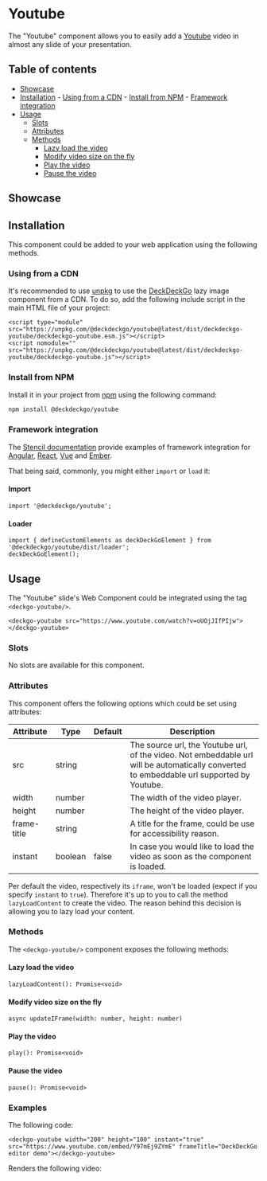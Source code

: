# Youtube

The "Youtube" component allows you to easily add a [Youtube](https://youtube.com) video in almost any slide of your presentation.

## Table of contents

- [Showcase](#app-components-youtube-showcase)
- [Installation](#app-components-youtube-installation) - [Using from a CDN](#app-components-youtube-from-a-cdn) - [Install from NPM](#app-components-youtube-from-npm) - [Framework integration](#app-components-youtube-framework-integration)
- [Usage](#app-components-youtube-usage)
  - [Slots](#app-components-youtube-slots)
  - [Attributes](#app-components-youtube-attributes)
  - [Methods](#app-components-youtube-methods)
    - [Lazy load the video](#app-components-youtube-lazy-load-the-video)
    - [Modify video size on the fly](#app-components-youtube-modify-video-size-on-the-fly)
    - [Play the video](#app-components-youtube-play-the-video)
    - [Pause the video](#app-components-youtube-pause-the-video)

## Showcase

<div>
  <deckgo-youtube src="https://www.youtube.com/watch?v=oUOjJIfPIjw" width={300} height={200}>
  </deckgo-youtube>
</div>

## Installation

This component could be added to your web application using the following methods.

### Using from a CDN

It's recommended to use [unpkg](https://unpkg.com/) to use the [DeckDeckGo] lazy image component from a CDN. To do so, add the following include script in the main HTML file of your project:

```
<script type="module" src="https://unpkg.com/@deckdeckgo/youtube@latest/dist/deckdeckgo-youtube/deckdeckgo-youtube.esm.js"></script>
<script nomodule="" src="https://unpkg.com/@deckdeckgo/youtube@latest/dist/deckdeckgo-youtube/deckdeckgo-youtube.js"></script>
```

### Install from NPM

Install it in your project from [npm](https://www.npmjs.com/package/@deckdeckgo/qrcode) using the following command:

```bash
npm install @deckdeckgo/youtube
```

### Framework integration

The [Stencil documentation](https://stenciljs.com/docs/overview) provide examples of framework integration for [Angular](https://stenciljs.com/docs/angular), [React](https://stenciljs.com/docs/react), [Vue](https://stenciljs.com/docs/vue) and [Ember](https://stenciljs.com/docs/ember).

That being said, commonly, you might either `import` or `load` it:

#### Import

```
import '@deckdeckgo/youtube';
```

#### Loader

```
import { defineCustomElements as deckDeckGoElement } from '@deckdeckgo/youtube/dist/loader';
deckDeckGoElement();
```

## Usage

The "Youtube" slide's Web Component could be integrated using the tag `<deckgo-youtube/>`.

```
<deckgo-youtube src="https://www.youtube.com/watch?v=oUOjJIfPIjw">
</deckgo-youtube>
```

### Slots

No slots are available for this component.

### Attributes

This component offers the following options which could be set using attributes:

| Attribute   | Type    | Default | Description                                                                                                                               |
| ----------- | ------- | ------- | ----------------------------------------------------------------------------------------------------------------------------------------- |
| src         | string  |         | The source url, the Youtube url, of the video. Not embeddable url will be automatically converted to embeddable url supported by Youtube. |
| width       | number  |         | The width of the video player.                                                                                                            |
| height      | number  |         | The height of the video player.                                                                                                           |
| frame-title | string  |         | A title for the frame, could be use for accessibility reason.                                                                             |
| instant     | boolean | false   | In case you would like to load the video as soon as the component is loaded.                                                              |

Per default the video, respectively its `iframe`, won't be loaded (expect if you specify `instant` to `true`). Therefore it's up to you to call the method `lazyLoadContent` to create the video. The reason behind this decision is allowing you to lazy load your content.

### Methods

The `<deckgo-youtube/>` component exposes the following methods:

#### Lazy load the video

```
lazyLoadContent(): Promise<void>
```

#### Modify video size on the fly

```
async updateIFrame(width: number, height: number)
```

#### Play the video

```
play(): Promise<void>
```

#### Pause the video

```
pause(): Promise<void>
```

### Examples

The following code:

```
<deckgo-youtube width="200" height="100" instant="true" src="https://www.youtube.com/embed/Y97mEj9ZYmE" frameTitle="DeckDeckGo editor demo"></deckgo-youtube>
```

Renders the following video:

<div class="container ion-margin">
    <deckgo-youtube width={200} height={100} instant={true} src="https://www.youtube.com/embed/Y97mEj9ZYmE" frameTitle="DeckDeckGo editor demo"></deckgo-youtube>
</div>

[deckdeckgo]: https://deckdeckgo.com
